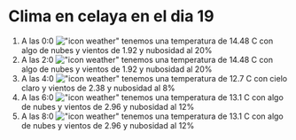# Clima en celaya en el dia 19

1. A las 0:0 !["icon weather"](http://openweathermap.org/img/w/02n.png) tenemos una temperatura de 14.48 C con algo de nubes y  vientos de 1.92 y nubosidad al 20%
1. A las 2:0 !["icon weather"](http://openweathermap.org/img/w/02n.png) tenemos una temperatura de 14.48 C con algo de nubes y  vientos de 1.92 y nubosidad al 20%
1. A las 4:0 !["icon weather"](http://openweathermap.org/img/w/02n.png) tenemos una temperatura de 12.7 C con cielo claro y  vientos de 2.38 y nubosidad al 8%
1. A las 6:0 !["icon weather"](http://openweathermap.org/img/w/02n.png) tenemos una temperatura de 13.1 C con algo de nubes y  vientos de 2.96 y nubosidad al 12%
1. A las 8:0 !["icon weather"](http://openweathermap.org/img/w/02d.png) tenemos una temperatura de 13.1 C con algo de nubes y  vientos de 2.96 y nubosidad al 12%
